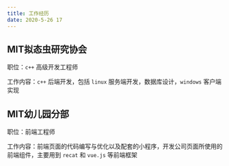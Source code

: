 ```yaml
---
title: 工作经历
date: 2020-5-26 17
---
```


## MIT拟态虫研究协会

职位：`c++` 高级开发工程师

工作内容：`c++` 后端开发，包括 `linux` 服务端开发，数据库设计，`windows` 客户端实现

## MIT幼儿园分部

职位：前端工程师

工作内容：前端页面的代码编写与优化以及配套的小程序，开发公司页面所使用的前端组件，主要用到 `recat` 和 `vue.js` 等前端框架